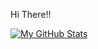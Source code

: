 Hi There!!


[![My GitHub Stats](https://github-readme-stats.vercel.app/api/?username=swapnil-dot&count_private=true&theme=tokyonight&showicons=true)]()

